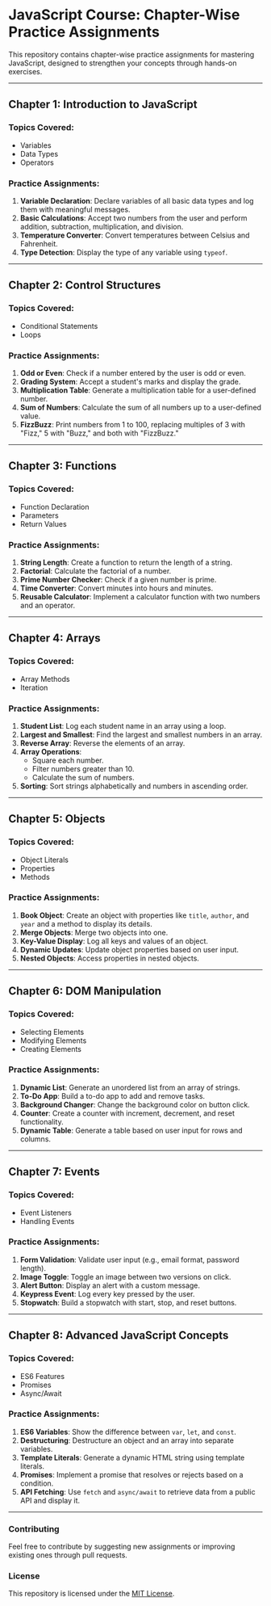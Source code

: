 # JavaScript Course: Chapter-Wise Practice Assignments

This repository contains chapter-wise practice assignments for mastering JavaScript, designed to strengthen your concepts through hands-on exercises. 

---

## **Chapter 1: Introduction to JavaScript**
### Topics Covered:
- Variables
- Data Types
- Operators

### Practice Assignments:
1. **Variable Declaration**: Declare variables of all basic data types and log them with meaningful messages.
2. **Basic Calculations**: Accept two numbers from the user and perform addition, subtraction, multiplication, and division.
3. **Temperature Converter**: Convert temperatures between Celsius and Fahrenheit.
4. **Type Detection**: Display the type of any variable using `typeof`.

---

## **Chapter 2: Control Structures**
### Topics Covered:
- Conditional Statements
- Loops

### Practice Assignments:
1. **Odd or Even**: Check if a number entered by the user is odd or even.
2. **Grading System**: Accept a student's marks and display the grade.
3. **Multiplication Table**: Generate a multiplication table for a user-defined number.
4. **Sum of Numbers**: Calculate the sum of all numbers up to a user-defined value.
5. **FizzBuzz**: Print numbers from 1 to 100, replacing multiples of 3 with "Fizz," 5 with "Buzz," and both with "FizzBuzz."

---

## **Chapter 3: Functions**
### Topics Covered:
- Function Declaration
- Parameters
- Return Values

### Practice Assignments:
1. **String Length**: Create a function to return the length of a string.
2. **Factorial**: Calculate the factorial of a number.
3. **Prime Number Checker**: Check if a given number is prime.
4. **Time Converter**: Convert minutes into hours and minutes.
5. **Reusable Calculator**: Implement a calculator function with two numbers and an operator.

---

## **Chapter 4: Arrays**
### Topics Covered:
- Array Methods
- Iteration

### Practice Assignments:
1. **Student List**: Log each student name in an array using a loop.
2. **Largest and Smallest**: Find the largest and smallest numbers in an array.
3. **Reverse Array**: Reverse the elements of an array.
4. **Array Operations**:
   - Square each number.
   - Filter numbers greater than 10.
   - Calculate the sum of numbers.
5. **Sorting**: Sort strings alphabetically and numbers in ascending order.

---

## **Chapter 5: Objects**
### Topics Covered:
- Object Literals
- Properties
- Methods

### Practice Assignments:
1. **Book Object**: Create an object with properties like `title`, `author`, and `year` and a method to display its details.
2. **Merge Objects**: Merge two objects into one.
3. **Key-Value Display**: Log all keys and values of an object.
4. **Dynamic Updates**: Update object properties based on user input.
5. **Nested Objects**: Access properties in nested objects.

---

## **Chapter 6: DOM Manipulation**
### Topics Covered:
- Selecting Elements
- Modifying Elements
- Creating Elements

### Practice Assignments:
1. **Dynamic List**: Generate an unordered list from an array of strings.
2. **To-Do App**: Build a to-do app to add and remove tasks.
3. **Background Changer**: Change the background color on button click.
4. **Counter**: Create a counter with increment, decrement, and reset functionality.
5. **Dynamic Table**: Generate a table based on user input for rows and columns.

---

## **Chapter 7: Events**
### Topics Covered:
- Event Listeners
- Handling Events

### Practice Assignments:
1. **Form Validation**: Validate user input (e.g., email format, password length).
2. **Image Toggle**: Toggle an image between two versions on click.
3. **Alert Button**: Display an alert with a custom message.
4. **Keypress Event**: Log every key pressed by the user.
5. **Stopwatch**: Build a stopwatch with start, stop, and reset buttons.

---

## **Chapter 8: Advanced JavaScript Concepts**
### Topics Covered:
- ES6 Features
- Promises
- Async/Await

### Practice Assignments:
1. **ES6 Variables**: Show the difference between `var`, `let`, and `const`.
2. **Destructuring**: Destructure an object and an array into separate variables.
3. **Template Literals**: Generate a dynamic HTML string using template literals.
4. **Promises**: Implement a promise that resolves or rejects based on a condition.
5. **API Fetching**: Use `fetch` and `async/await` to retrieve data from a public API and display it.

---

### Contributing
Feel free to contribute by suggesting new assignments or improving existing ones through pull requests.

### License
This repository is licensed under the [MIT License](LICENSE).
